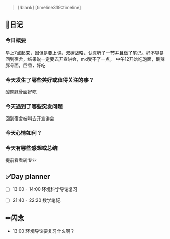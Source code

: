 > [!blank] 
> [timeline319::timeline]
## 📓日记
### 今日概要
早上7点起来，困但是要上课，双碳战略，认真听了一节并且做了笔记。好不容易回到宿舍，结果说一定要去开宣讲会，md受不了一点。
中午12开始吃泡面，酸辣豚骨面，巨香，好吃

### 今天发生了哪些美好或值得关注的事？
酸辣豚骨面好吃

### 今天遇到了哪些突发问题
回到宿舍被叫去开宣讲会

### 今天心情如何？


### 今天有哪些感想或总结
提前看看转专业

## ✅Day planner
- [ ] 13:00 - 14:00 环境科学导论复习
- [ ] 21:40 - 22:20 数学笔记



## ✏闪念
- 13:00  环境导论要复习什么啊？


